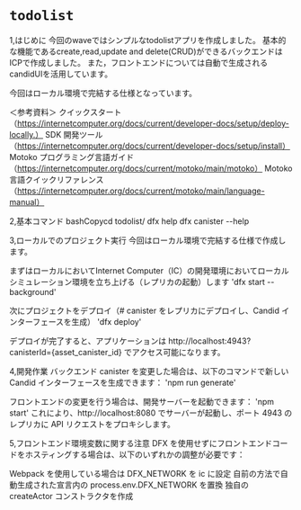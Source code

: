 # `todolist`

1,はじめに
今回のwaveではシンプルなtodolistアプリを作成しました。
基本的な機能であるcreate,read,update and delete(CRUD)ができるバックエンドはICPで作成しました。
また，フロントエンドについては自動で生成されるcandidUIを活用しています。

今回はローカル環境で完結する仕様となっています。

＜参考資料＞
クイックスタート（https://internetcomputer.org/docs/current/developer-docs/setup/deploy-locally.）
SDK 開発ツール（https://internetcomputer.org/docs/current/developer-docs/setup/install）
Motoko プログラミング言語ガイド（https://internetcomputer.org/docs/current/motoko/main/motoko）
Motoko 言語クイックリファレンス（https://internetcomputer.org/docs/current/motoko/main/language-manual）

2,基本コマンド
bashCopycd todolist/
dfx help
dfx canister --help

3,ローカルでのプロジェクト実行
今回はローカル環境で完結する仕様で作成します。

まずはローカルにおいてInternet Computer（IC）の開発環境においてローカルシミュレーション環境を立ち上げる（レプリカの起動）します
'dfx start --background'

次にプロジェクトをデプロイ（# canister をレプリカにデプロイし、Candid インターフェースを生成）
'dfx deploy'

デプロイが完了すると、アプリケーションは http://localhost:4943?canisterId={asset_canister_id} でアクセス可能になります。


4,開発作業
バックエンド canister を変更した場合は、以下のコマンドで新しい Candid インターフェースを生成できます：
'npm run generate'

フロントエンドの変更を行う場合は、開発サーバーを起動できます：
'npm start'
これにより、http://localhost:8080 でサーバーが起動し、ポート 4943 のレプリカに API リクエストをプロキシします。

5,フロントエンド環境変数に関する注意
DFX を使用せずにフロントエンドコードをホスティングする場合は、以下のいずれかの調整が必要です：

Webpack を使用している場合は DFX_NETWORK を ic に設定
自前の方法で自動生成された宣言内の process.env.DFX_NETWORK を置換
独自の createActor コンストラクタを作成
